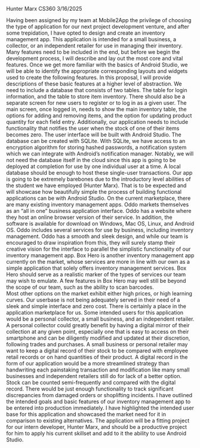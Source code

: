 Hunter Marx
CS360
3/16/2025

Having been assigned by my team at Mobile2App the privilege of choosing the type of application for our next project development venture, and after some trepidation, I have opted to design and create an inventory management app.  This application is intended for a small business, a collector, or an independent retailer for use in managing their inventory.
Many features need to be included in the end, but before we begin the development process, I will describe and lay out the most core and vital features.
	Once we get more familiar with the basics of Android Studio, we will be able to identify the appropriate corresponding layouts and widgets used to create the following features. In this proposal, I will provide descriptions of these basic features at a higher level of abstraction.
We need to include a database that consists of two tables. The table for login information, and the table to store item inventory. There should also be a separate screen for new users to register or to log in as a given user. The main screen, once logged in, needs to show the main inventory table, the options for adding and removing items, and the option for updating product quantity for each field entry. Additionally, our application needs to include functionality that notifies the user when the stock of one of their items becomes zero.
The user interface will be built with Android Studio. The database can be created with SQLite. With SQLite, we have access to an encryption algorithm for storing hashed passwords, a notification system which we can integrate with Android’s notification manager. Notably, we will not need the database itself in the cloud since this app is going to be deployed at completion for use by one individual user at a time. A local database should be enough to host these single-user transactions. 
Our app is going to be extremely barebones due to the introductory level abilities of the student we have employed (Hunter Marx). That is to be expected and will showcase how beautifully simple the process of building functional applications can be with Android Studio. 
On the current marketplace, there are many existing inventory management apps. Oddo markets themselves as an “all in one” business application interface. Oddo has a website where they host an online browser version of their service. In addition, the software is available for download on Windows, Mac OS, Linux, and Android OS. Oddo includes several services for use by business, including inventory management. Oddo has a smooth and sleek design, and while our team is encouraged to draw inspiration from this, they will surely stamp their creative vision for the interface to parallel the simplistic functionality of our inventory management app. 
Box Hero is another inventory management app currently on the market, whose services are more in line with our own as a simple application that solely offers inventory management services. Box Hero should serve as a realistic marker of the types of services our team may wish to emulate. A few features in Box Hero may well still be beyond the scope of our team, such as the ability to scan barcodes.  
Most other options on the market exhibit either high prices, or high learning curves. Our userbase is not being adequately served in their need of a sleek and simple interface and zero cost. There is certainly a place in the application marketplace for us.
Some intended users for this application would be a personal collector, a small business, and an independent retailer. A personal collector could greatly benefit by having a digital mirror of their collection at any given point, especially one that is easy to access on their smartphone and can be diligently modified and updated at their discretion, following trades and purchases.  A small business or personal retailer may want to keep a digital record of their stock to be compared with employee retail records or on hand quantities of their product.  A digital record in the form of our application would be a more streamlined strategy than handwriting each painstaking transaction and modification like many small businesses and independent retailers still do for lack of a better option. Stock can be counted semi-frequently and compared with the digital record. There would be just enough functionality to track significant discrepancies from damaged orders or shoplifting incidents.
I have outlined the intended goals and basic features of our inventory management app to be entered into production immediately. I have highlighted the intended user base for this application and showcased the market need for it in comparison to existing alternatives. The application will be a fitting project for our intern developer, Hunter Marx, and should be a productive project for him to apply his current skillset and add to it the ability to use Android Studio. 
	
